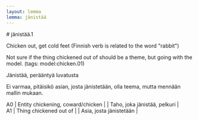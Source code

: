 ```yaml
---
layout: lemma
lemma: jänistää
---
```


<div class="sense">
# <span class="sensename">jänistää.1</span>

<span class="description">Chicken out, get cold feet (Finnish verb is related to the word "rabbit")</span>

Not sure if the thing chickened out of should be a theme, but going with the model. (tags: model:chicken.01)

<span class="description">Jänistää, perääntyä luvatusta</span>

Ei varmaa, pitäisikö asian, josta jänistetään, olla teema, mutta mennään mallin mukaan.

A0 | Entity chickening, coward/chicken |   | Taho, joka jänistää, pelkuri |  
A1 | Thing chickened out of |   | Asia, josta jänistetään |  

</div>

